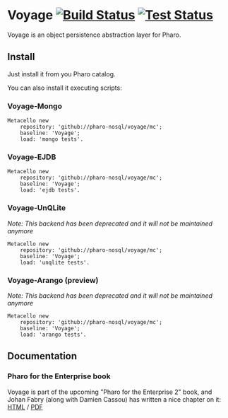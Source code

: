Voyage [![Build Status](https://travis-ci.org/pharo-nosql/voyage.png)](http://travis-ci.org/pharo-nosql/voyage) [![Test Status](https://api.bob-bench.org/v1/badgeByUrl?branch=master&hosting=github&ci=travis-ci&repo=pharo-nosql%2Fvoyage)](https://bob-bench.org/r/gh/pharo-nosql/voyage)
======


Voyage is an object persistence abstraction layer for Pharo.

Install
-------

Just install it from you Pharo catalog. 

You can also install it executing scripts:

### Voyage-Mongo
```Smalltalk
Metacello new 
	repository: 'github://pharo-nosql/voyage/mc';
	baseline: 'Voyage';
	load: 'mongo tests'.
```



### Voyage-EJDB
```Smalltalk
Metacello new 
	repository: 'github://pharo-nosql/voyage/mc';
	baseline: 'Voyage';
	load: 'ejdb tests'.
```

### Voyage-UnQLite
*Note: This backend has been deprecated and it will not be maintained anymore*

```Smalltalk
Metacello new 
	repository: 'github://pharo-nosql/voyage/mc';
	baseline: 'Voyage';
	load: 'unqlite tests'.
```

### Voyage-Arango (preview)
*Note: This backend has been deprecated and it will not be maintained anymore*

```Smalltalk
Metacello new 
	repository: 'github://pharo-nosql/voyage/mc';
	baseline: 'Voyage';
	load: 'arango tests'.
```

Documentation
-------------
### Pharo for the Enterprise book

Voyage is part of the upcoming "Pharo for the Enterprise 2" book, and Johan Fabry (along with Damien Cassou) has written a nice chapter on it: [HTML](https://ci.inria.fr/pharo-contribution/job/EnterprisePharoBook/lastSuccessfulBuild/artifact/book-result/Voyage/Voyage.html) / [PDF](https://ci.inria.fr/pharo-contribution/job/EnterprisePharoBook/lastSuccessfulBuild/artifact/book-result/Voyage/Voyage.pdf)


